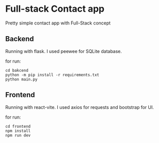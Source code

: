 # Full-stack Contact app
Pretty simple contact app with Full-Stack concept

## Backend
Running with flask. I used peewee for SQLite database.

for run:
```
cd bakcend
python -m pip install -r requirements.txt
python main.py
```

## Frontend
Running with react-vite. I used axios for requests and bootstrap for UI.

for run:
```
cd frontend
npm install
npm run dev
```
